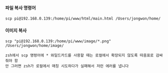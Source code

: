 #### 파일 복사 명령어
```
scp pi@192.168.0.139:/home/pi/www/html/main.html /Users/jongwon/home/
```

#### 이미지 복사
```less
scp "pi@192.168.0.139:/home/pi/www/image/*.png" /Users/jongwon/home/image/

zsh에서 scp 명령어에 * 와일드카드를 사용할 때는 로컬에서 확장되지 않도록 따옴표로 감싸줘야 함
안 그러면 zsh가 로컬에서 매칭 시도하다가 실패해서 저런 에러를 냅니다
```
